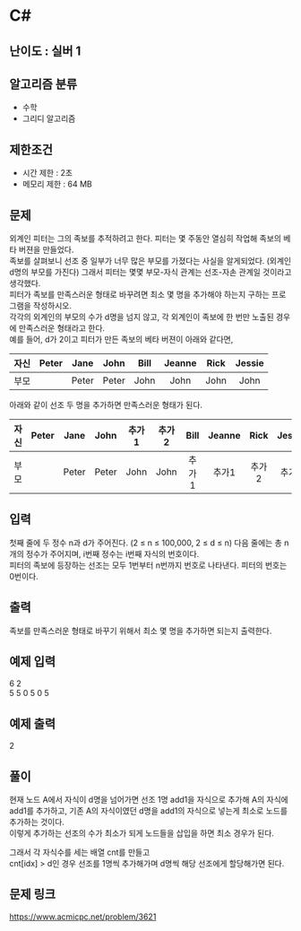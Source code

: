 # C#

## 난이도 : 실버 1

## 알고리즘 분류
  - 수학
  - 그리디 알고리즘

## 제한조건
  - 시간 제한 : 2초
  - 메모리 제한 : 64 MB

## 문제
외계인 피터는 그의 족보를 추적하려고 한다. 피터는 몇 주동안 열심히 작업해 족보의 베타 버젼을 만들었다.<br/>
족보를 살펴보니 선조 중 일부가 너무 많은 부모를 가졌다는 사실을 알게되었다. (외계인 d명의 부모를 가진다) 그래서 피터는 몇몇 부모-자식 관계는 선조-자손 관계일 것이라고 생각했다.<br/>
피터가 족보를 만족스러운 형태로 바꾸려면 최소 몇 명을 추가해야 하는지 구하는 프로그램을 작성하시오.<br/>
각각의 외계인의 부모의 수가 d명을 넘지 않고, 각 외계인이 족보에 한 번만 노출된 경우에 만족스러운 형태라고 한다.<br/>
예를 들어, d가 2이고 피터가 만든 족보의 베타 버젼이 아래와 같다면,<br/>

|자신|Peter|Jane|John|Bill|Jeanne|Rick|Jessie|
|:---:|:---:|:---:|:---:|:---:|:---:|:---:|:---:|
|부모||Peter|Peter|John|John|John|John|


아래와 같이 선조 두 명을 추가하면 만족스러운 형태가 된다.<br/>

|자신|Peter|Jane|John|추가1|추가2|Bill|Jeanne|Rick|Jessie|
|:---:|:---:|:---:|:---:|:---:|:---:|:---:|:---:|:---:|:---:|
|부모||Peter|Peter|John|John|추가1|추가1|추가2|추가2|


## 입력
첫째 줄에 두 정수 n과 d가 주어진다. (2 ≤ n ≤ 100,000, 2 ≤ d ≤ n) 다음 줄에는 총 n개의 정수가 주어지며, i번째 정수는 i번째 자식의 번호이다.<br/>
피터의 족보에 등장하는 선조는 모두 1번부터 n번까지 번호로 나타낸다. 피터의 번호는 0번이다.<br/>


## 출력
족보를 만족스러운 형태로 바꾸기 위해서 최소 몇 명을 추가하면 되는지 출력한다.<br/>


## 예제 입력
6 2<br/>
5 5 0 5 0 5<br/>


## 예제 출력
2<br/>


## 풀이
현재 노드 A에서 자식이 d명을 넘어가면 선조 1명 add1을 자식으로 추가해 A의 자식에 add1를 추가하고, 기존 A의 자식이였던 d명을 add1의 자식으로 넣는게 최소로 노드를 추가하는 것이다.<br/>
이렇게 추가하는 선조의 수가 최소가 되게 노드들을 삽입을 하면 최소 경우가 된다.<br/>


그래서 각 자식수를 세는 배열 cnt를 만들고<br/>
cnt[idx] > d인 경우 선조를 1명씩 추가해가며 d명씩 해당 선조에게 할당해가면 된다.<br/>


## 문제 링크
https://www.acmicpc.net/problem/3621